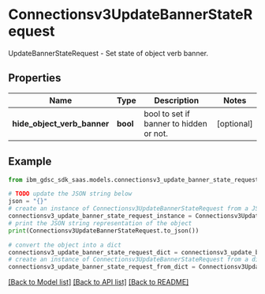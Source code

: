 # Connectionsv3UpdateBannerStateRequest

UpdateBannerStateRequest - Set state of object verb banner.

## Properties

Name | Type | Description | Notes
------------ | ------------- | ------------- | -------------
**hide_object_verb_banner** | **bool** | bool to set if banner to hidden or not. | [optional] 

## Example

```python
from ibm_gdsc_sdk_saas.models.connectionsv3_update_banner_state_request import Connectionsv3UpdateBannerStateRequest

# TODO update the JSON string below
json = "{}"
# create an instance of Connectionsv3UpdateBannerStateRequest from a JSON string
connectionsv3_update_banner_state_request_instance = Connectionsv3UpdateBannerStateRequest.from_json(json)
# print the JSON string representation of the object
print(Connectionsv3UpdateBannerStateRequest.to_json())

# convert the object into a dict
connectionsv3_update_banner_state_request_dict = connectionsv3_update_banner_state_request_instance.to_dict()
# create an instance of Connectionsv3UpdateBannerStateRequest from a dict
connectionsv3_update_banner_state_request_from_dict = Connectionsv3UpdateBannerStateRequest.from_dict(connectionsv3_update_banner_state_request_dict)
```
[[Back to Model list]](../README.md#documentation-for-models) [[Back to API list]](../README.md#documentation-for-api-endpoints) [[Back to README]](../README.md)


